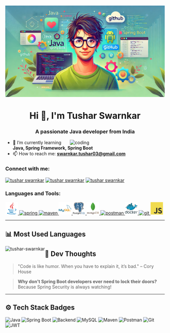 ![logo](https://github.com/tushar-swarnkar/tushar-swarnkar/blob/main/github%20banner.png)
<h1 align="center">Hi 👋, I'm Tushar Swarnkar</h1>
<h3 align="center">A passionate Java developer from India</h3>

<img align="right" alt="coding" width=300 src="https://github.com/user-attachments/assets/99dc852a-4127-4af7-85ae-5f20200eb9c5"></img>

- 🌱 I’m currently learning **Java, Spring Framework, Spring Boot**
- 📫 How to reach me: **swarnkar.tushar03@gmail.com**

<h3 align="left">Connect with me:</h3>
<p align="left">
<a href="https://linkedin.com/in/tushar-swarnkar" target="blank"><img align="center" src="https://raw.githubusercontent.com/rahuldkjain/github-profile-readme-generator/master/src/images/icons/Social/linked-in-alt.svg" alt="tushar swarnkar" height="30" width="40" /></a>
<a href="https://www.leetcode.com/tushar swarnkar" target="blank"><img align="center" src="https://raw.githubusercontent.com/rahuldkjain/github-profile-readme-generator/master/src/images/icons/Social/leet-code.svg" alt="tushar swarnkar" height="30" width="40" /></a>
<a href="https://auth.geeksforgeeks.org/user/tushar_swarnkar" target="blank"><img align="center" src="https://raw.githubusercontent.com/rahuldkjain/github-profile-readme-generator/master/src/images/icons/Social/geeks-for-geeks.svg" alt="tushar swarnkar" height="30" width="40" /></a>
</p>

<h3 align="left">Languages and Tools:</h3>
<p align="left"> 
  <a href="https://www.java.com" target="_blank" rel="noreferrer"> 
    <img src="https://raw.githubusercontent.com/devicons/devicon/master/icons/java/java-original.svg" alt="java" width="40" height="40"/> 
  </a> 
  <a href="https://spring.io/" target="_blank" rel="noreferrer"> 
    <img src="https://www.vectorlogo.zone/logos/springio/springio-icon.svg" alt="spring" width="40" height="40"/> 
  </a> 
  <a href="https://maven.apache.org/" target="_blank" rel="noreferrer"> 
    <img src="https://www.vectorlogo.zone/logos/apache_maven/apache_maven-icon.svg" alt="maven" width="40" height="40"/> 
  </a>
   <a href="https://www.mysql.com/" target="_blank" rel="noreferrer"> 
    <img src="https://raw.githubusercontent.com/devicons/devicon/master/icons/mysql/mysql-original-wordmark.svg" alt="mysql" width="40" height="40"/> 
  </a> 
   <a href="https://www.postgresql.org" target="_blank" rel="noreferrer"> 
    <img src="https://raw.githubusercontent.com/devicons/devicon/master/icons/postgresql/postgresql-original-wordmark.svg" alt="postgresql" width="40" height="40"/> 
  </a> 
  <a href="https://www.mongodb.com/" target="_blank" rel="noreferrer"> 
    <img src="https://raw.githubusercontent.com/devicons/devicon/master/icons/mongodb/mongodb-original-wordmark.svg" alt="mongodb" width="40" height="40"/> 
  </a> 
  <a href="https://postman.com" target="_blank" rel="noreferrer"> 
    <img src="https://www.vectorlogo.zone/logos/getpostman/getpostman-icon.svg" alt="postman" width="40" height="40"/> 
  </a> 
  <a href="https://www.docker.com/" target="_blank" rel="noreferrer"> 
    <img src="https://raw.githubusercontent.com/devicons/devicon/master/icons/docker/docker-original-wordmark.svg" alt="docker" width="40" height="40"/> 
  </a> 
  <a href="https://git-scm.com/" target="_blank" rel="noreferrer"> 
    <img src="https://www.vectorlogo.zone/logos/git-scm/git-scm-icon.svg" alt="git" width="40" height="40"/> 
  </a> 
  <a href="https://developer.mozilla.org/en-US/docs/Web/JavaScript" target="_blank" rel="noreferrer"> 
    <img src="https://raw.githubusercontent.com/devicons/devicon/master/icons/javascript/javascript-original.svg" alt="javascript" width="40" height="40"/> 
  </a> 
  
</p>

---

## 📊 Most Used Languages
<p>
  <img align="left" src="https://github-readme-stats.vercel.app/api/top-langs?username=tushar-swarnkar&show_icons=true&locale=en&layout=compact" alt="tushar-swarnkar" />
</p>



<!-- 
  ✅ EXTRA SECTIONS ADDED FOR GITHUB PROFILE README ENHANCEMENT
  1. 💬 Developer Quotes and a Joke (Spring Boot related)
  2. 📈 GitHub Activity Graph
  3. 🛠️ Technology Badges for quick stack overview
-->

<!-- 💬 Developer Quote & Spring Boot Joke -->
## 💬 Dev Thoughts

> "Code is like humor. When you have to explain it, it’s bad." – Cory House

> **Why don't Spring Boot developers ever need to lock their doors?**  
> Because Spring Security is always watching!



---

<!-- 🛠️ Technology Badges -->
## ⚙️ Tech Stack Badges

![Java](https://img.shields.io/badge/Java-ED8B00?style=for-the-badge&logo=java&logoColor=white)
![Spring Boot](https://img.shields.io/badge/SpringBoot-6DB33F?style=for-the-badge&logo=spring-boot&logoColor=white)
![Backend](https://img.shields.io/badge/Backend-20232A?style=for-the-badge&logo=serverfault&logoColor=white)
![MySQL](https://img.shields.io/badge/MySQL-4479A1?style=for-the-badge&logo=mysql&logoColor=white)
![Maven](https://img.shields.io/badge/Maven-C71A36?style=for-the-badge&logo=apache-maven&logoColor=white)
![Postman](https://img.shields.io/badge/Postman-FF6C37?style=for-the-badge&logo=postman&logoColor=white)
![Git](https://img.shields.io/badge/Git-F05032?style=for-the-badge&logo=git&logoColor=white)
![JWT](https://img.shields.io/badge/JWT-000000?style=for-the-badge&logo=jsonwebtokens&logoColor=white)


